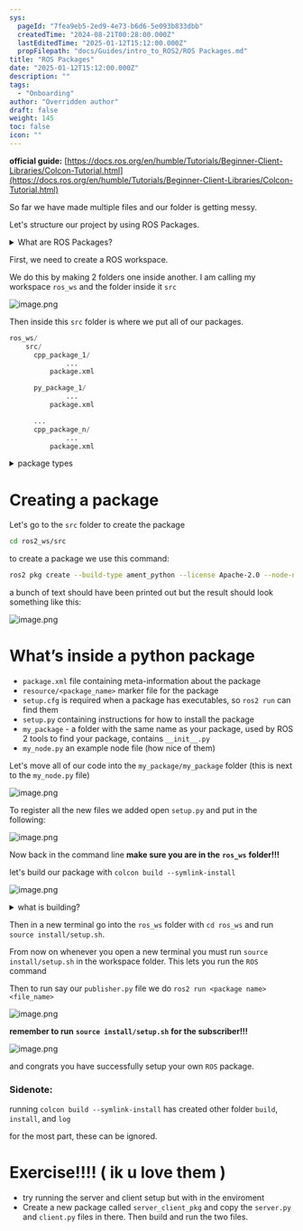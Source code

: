 ```yaml
---
sys:
  pageId: "7fea9eb5-2ed9-4e73-b6d6-5e093b833dbb"
  createdTime: "2024-08-21T00:28:00.000Z"
  lastEditedTime: "2025-01-12T15:12:00.000Z"
  propFilepath: "docs/Guides/intro_to_ROS2/ROS Packages.md"
title: "ROS Packages"
date: "2025-01-12T15:12:00.000Z"
description: ""
tags:
  - "Onboarding"
author: "Overridden author"
draft: false
weight: 145
toc: false
icon: ""
---
```


**official guide:** [https://docs.ros.org/en/humble/Tutorials/Beginner-Client-Libraries/Colcon-Tutorial.html](https://docs.ros.org/en/humble/Tutorials/Beginner-Client-Libraries/Colcon-Tutorial.html)

So far we have made multiple files and our folder is getting messy.

Let's structure our project by using ROS Packages.

<details>

<summary>What are ROS Packages?</summary>

ROS Packages are, as the name implies, packages of code that are highly sharable between ROS developers.

They consist of a folder, `package.xml` file, and source code

```python
      cpp_package_1/
		      ... imagine much code files here ..
          package.xml
```

</details>

First, we need to create a ROS workspace.

We do this by making 2 folders one inside another. I am calling my workspace `ros_ws` and the folder inside it `src`

![image.png](https://prod-files-secure.s3.us-west-2.amazonaws.com/d518164a-d88e-44d1-a4ee-3adb3bd8bce0/70706947-fd18-4537-a67b-e12946812d31/image.png?X-Amz-Algorithm=AWS4-HMAC-SHA256&X-Amz-Content-Sha256=UNSIGNED-PAYLOAD&X-Amz-Credential=ASIAZI2LB4664L2RNVTQ%2F20250329%2Fus-west-2%2Fs3%2Faws4_request&X-Amz-Date=20250329T090729Z&X-Amz-Expires=3600&X-Amz-Security-Token=IQoJb3JpZ2luX2VjEAkaCXVzLXdlc3QtMiJIMEYCIQCWDtSqU6nYkPnJ4pFE%2BdDghRWfbgOK0swZduq%2B%2FOj98wIhAO1ltlv%2FnV2dt8ngVA7ZLnoIEPR9pSJOLHcLlxhNFU0nKv8DCHIQABoMNjM3NDIzMTgzODA1Igxsmr%2BTM%2Blt2xqsfuMq3ANn6O8JYtffpnc0Yu%2FU3O3zecJLzoKhttRbCTKMbwYjNwsARKJSZ8GfX0c%2BH3BctjlPGJISFc1BhJGVKUUXTmcU1kUiUs%2Bno%2BhULB8RqeCpOez19ZI2sGQ13axnF6wlCano5Eaeb6cfJAUOmrXppqoogEP9hPa83FAQwPlaIwCZhrDINstk%2BnXHqiXBU0nWxVtnOdkwbmrADJuO%2ByP5nw2XylI1Kzy8c9kxf7K2J2YnaxqUJtYiisLAlNWMGSTQRj7fUbxp0NkoH9skjlqLBzKlXTUZTe437Ml7qoPx4WZgSaJPoJEq0uG%2FauEef3dezjSzPdPzDOyigO6oDWBuEbhRXm8a1We9XZAHdwVNRBNhVCrTcnPEsFfclrYd35LsHOPgfO1BsOEgo6Akhuv4p9JhgoHqu%2FUzhwYZnXSBBCWK9hqtRwl9sBNy9HieSB3uZ5jl6%2FNeCfMfFbS1eUmkq7OLYKP7ZScOY51OHohhb5whErKnnWkhre7jUPpt6mWJlT2QVYmulTf6BG%2B517rq2KIICadcejX5VcUDs7rLPhcC4jar56dvroYXsjCjAFz4cbh5EJrZ0X%2BuJkTzb1PC3MLHpGqQ57sbrt8Fi%2FWzexs1F3SZO2W6bkTCB2cPNjCR4p6%2FBjqkAVRevs0raafPcdkCKzY3UmR8x0ijuL83vIN4hvA3pR%2B9KbLcVLAVz%2BkG9yjn%2FlfB1QL%2FtqoBdeStMT88NVQJg7XxWIRDS1E7eVqrR1DK6yhMsHW51K6Z1IGOXe6ma5YV3mnuFqqmMeRp7FiwYVmwIS18zDdu6KDbtTdSgpjrIFOY3Mk6SPzK558iW3GSg2vtof5v1Q8f3VTlL08K7qyAQH5BOo1M&X-Amz-Signature=8614e48689f10a89eea6433fb7d508fb0b365f83262dd6b0c7cef97f2682e0a2&X-Amz-SignedHeaders=host&x-id=GetObject)

Then inside this `src` folder is where we put all of our packages.

```python
ros_ws/
    src/
      cpp_package_1/
		      ...
          package.xml

      py_package_1/
		      ...
          package.xml

      ...
      cpp_package_n/
		      ...
          package.xml

```

<details>

<summary>package types</summary>

packages can be either `C++` or python.

the intern file structure is different for each but for this guide we will stick to creating python packages

</details>

# Creating a package

Let's go to the `src` folder to create the package

```bash
cd ros2_ws/src
```

to create a package we use this command:

```bash
ros2 pkg create --build-type ament_python --license Apache-2.0 --node-name my_node my_package
```

a bunch of text should have been printed out but the result should look something like this:

![image.png](https://prod-files-secure.s3.us-west-2.amazonaws.com/d518164a-d88e-44d1-a4ee-3adb3bd8bce0/e6cf1e3f-8512-4a3e-b131-079f800bf3e8/image.png?X-Amz-Algorithm=AWS4-HMAC-SHA256&X-Amz-Content-Sha256=UNSIGNED-PAYLOAD&X-Amz-Credential=ASIAZI2LB4664L2RNVTQ%2F20250329%2Fus-west-2%2Fs3%2Faws4_request&X-Amz-Date=20250329T090729Z&X-Amz-Expires=3600&X-Amz-Security-Token=IQoJb3JpZ2luX2VjEAkaCXVzLXdlc3QtMiJIMEYCIQCWDtSqU6nYkPnJ4pFE%2BdDghRWfbgOK0swZduq%2B%2FOj98wIhAO1ltlv%2FnV2dt8ngVA7ZLnoIEPR9pSJOLHcLlxhNFU0nKv8DCHIQABoMNjM3NDIzMTgzODA1Igxsmr%2BTM%2Blt2xqsfuMq3ANn6O8JYtffpnc0Yu%2FU3O3zecJLzoKhttRbCTKMbwYjNwsARKJSZ8GfX0c%2BH3BctjlPGJISFc1BhJGVKUUXTmcU1kUiUs%2Bno%2BhULB8RqeCpOez19ZI2sGQ13axnF6wlCano5Eaeb6cfJAUOmrXppqoogEP9hPa83FAQwPlaIwCZhrDINstk%2BnXHqiXBU0nWxVtnOdkwbmrADJuO%2ByP5nw2XylI1Kzy8c9kxf7K2J2YnaxqUJtYiisLAlNWMGSTQRj7fUbxp0NkoH9skjlqLBzKlXTUZTe437Ml7qoPx4WZgSaJPoJEq0uG%2FauEef3dezjSzPdPzDOyigO6oDWBuEbhRXm8a1We9XZAHdwVNRBNhVCrTcnPEsFfclrYd35LsHOPgfO1BsOEgo6Akhuv4p9JhgoHqu%2FUzhwYZnXSBBCWK9hqtRwl9sBNy9HieSB3uZ5jl6%2FNeCfMfFbS1eUmkq7OLYKP7ZScOY51OHohhb5whErKnnWkhre7jUPpt6mWJlT2QVYmulTf6BG%2B517rq2KIICadcejX5VcUDs7rLPhcC4jar56dvroYXsjCjAFz4cbh5EJrZ0X%2BuJkTzb1PC3MLHpGqQ57sbrt8Fi%2FWzexs1F3SZO2W6bkTCB2cPNjCR4p6%2FBjqkAVRevs0raafPcdkCKzY3UmR8x0ijuL83vIN4hvA3pR%2B9KbLcVLAVz%2BkG9yjn%2FlfB1QL%2FtqoBdeStMT88NVQJg7XxWIRDS1E7eVqrR1DK6yhMsHW51K6Z1IGOXe6ma5YV3mnuFqqmMeRp7FiwYVmwIS18zDdu6KDbtTdSgpjrIFOY3Mk6SPzK558iW3GSg2vtof5v1Q8f3VTlL08K7qyAQH5BOo1M&X-Amz-Signature=ad7f5064dace5c777d93d61d75fa5760630d2ac8aa44c6ce0301dfdf3f5e857e&X-Amz-SignedHeaders=host&x-id=GetObject)

# What’s inside a python package

- `package.xml` file containing meta-information about the package
- `resource/<package_name>` marker file for the package
- `setup.cfg` is required when a package has executables, so `ros2 run` can find them
- `setup.py` containing instructions for how to install the package
- `my_package` - a folder with the same name as your package, used by ROS 2 tools to find your package, contains `__init__.py`
- `my_node.py` an example node file (how nice of them)

Let's move all of our code into the `my_package/my_package` folder (this is next to the `my_node.py` file)

![image.png](https://prod-files-secure.s3.us-west-2.amazonaws.com/d518164a-d88e-44d1-a4ee-3adb3bd8bce0/9ce58f11-0da9-4d3e-b86d-506a9685d378/image.png?X-Amz-Algorithm=AWS4-HMAC-SHA256&X-Amz-Content-Sha256=UNSIGNED-PAYLOAD&X-Amz-Credential=ASIAZI2LB4664L2RNVTQ%2F20250329%2Fus-west-2%2Fs3%2Faws4_request&X-Amz-Date=20250329T090729Z&X-Amz-Expires=3600&X-Amz-Security-Token=IQoJb3JpZ2luX2VjEAkaCXVzLXdlc3QtMiJIMEYCIQCWDtSqU6nYkPnJ4pFE%2BdDghRWfbgOK0swZduq%2B%2FOj98wIhAO1ltlv%2FnV2dt8ngVA7ZLnoIEPR9pSJOLHcLlxhNFU0nKv8DCHIQABoMNjM3NDIzMTgzODA1Igxsmr%2BTM%2Blt2xqsfuMq3ANn6O8JYtffpnc0Yu%2FU3O3zecJLzoKhttRbCTKMbwYjNwsARKJSZ8GfX0c%2BH3BctjlPGJISFc1BhJGVKUUXTmcU1kUiUs%2Bno%2BhULB8RqeCpOez19ZI2sGQ13axnF6wlCano5Eaeb6cfJAUOmrXppqoogEP9hPa83FAQwPlaIwCZhrDINstk%2BnXHqiXBU0nWxVtnOdkwbmrADJuO%2ByP5nw2XylI1Kzy8c9kxf7K2J2YnaxqUJtYiisLAlNWMGSTQRj7fUbxp0NkoH9skjlqLBzKlXTUZTe437Ml7qoPx4WZgSaJPoJEq0uG%2FauEef3dezjSzPdPzDOyigO6oDWBuEbhRXm8a1We9XZAHdwVNRBNhVCrTcnPEsFfclrYd35LsHOPgfO1BsOEgo6Akhuv4p9JhgoHqu%2FUzhwYZnXSBBCWK9hqtRwl9sBNy9HieSB3uZ5jl6%2FNeCfMfFbS1eUmkq7OLYKP7ZScOY51OHohhb5whErKnnWkhre7jUPpt6mWJlT2QVYmulTf6BG%2B517rq2KIICadcejX5VcUDs7rLPhcC4jar56dvroYXsjCjAFz4cbh5EJrZ0X%2BuJkTzb1PC3MLHpGqQ57sbrt8Fi%2FWzexs1F3SZO2W6bkTCB2cPNjCR4p6%2FBjqkAVRevs0raafPcdkCKzY3UmR8x0ijuL83vIN4hvA3pR%2B9KbLcVLAVz%2BkG9yjn%2FlfB1QL%2FtqoBdeStMT88NVQJg7XxWIRDS1E7eVqrR1DK6yhMsHW51K6Z1IGOXe6ma5YV3mnuFqqmMeRp7FiwYVmwIS18zDdu6KDbtTdSgpjrIFOY3Mk6SPzK558iW3GSg2vtof5v1Q8f3VTlL08K7qyAQH5BOo1M&X-Amz-Signature=b0b392c5be43f88121ad8dbff70935db01b6e55b667207bc2d0253331e6cebaa&X-Amz-SignedHeaders=host&x-id=GetObject)

To register all the new files we added open `setup.py` and put in the following:

![image.png](https://prod-files-secure.s3.us-west-2.amazonaws.com/d518164a-d88e-44d1-a4ee-3adb3bd8bce0/1cd7c262-4cae-4496-9d75-c178537d24a2/image.png?X-Amz-Algorithm=AWS4-HMAC-SHA256&X-Amz-Content-Sha256=UNSIGNED-PAYLOAD&X-Amz-Credential=ASIAZI2LB4664L2RNVTQ%2F20250329%2Fus-west-2%2Fs3%2Faws4_request&X-Amz-Date=20250329T090729Z&X-Amz-Expires=3600&X-Amz-Security-Token=IQoJb3JpZ2luX2VjEAkaCXVzLXdlc3QtMiJIMEYCIQCWDtSqU6nYkPnJ4pFE%2BdDghRWfbgOK0swZduq%2B%2FOj98wIhAO1ltlv%2FnV2dt8ngVA7ZLnoIEPR9pSJOLHcLlxhNFU0nKv8DCHIQABoMNjM3NDIzMTgzODA1Igxsmr%2BTM%2Blt2xqsfuMq3ANn6O8JYtffpnc0Yu%2FU3O3zecJLzoKhttRbCTKMbwYjNwsARKJSZ8GfX0c%2BH3BctjlPGJISFc1BhJGVKUUXTmcU1kUiUs%2Bno%2BhULB8RqeCpOez19ZI2sGQ13axnF6wlCano5Eaeb6cfJAUOmrXppqoogEP9hPa83FAQwPlaIwCZhrDINstk%2BnXHqiXBU0nWxVtnOdkwbmrADJuO%2ByP5nw2XylI1Kzy8c9kxf7K2J2YnaxqUJtYiisLAlNWMGSTQRj7fUbxp0NkoH9skjlqLBzKlXTUZTe437Ml7qoPx4WZgSaJPoJEq0uG%2FauEef3dezjSzPdPzDOyigO6oDWBuEbhRXm8a1We9XZAHdwVNRBNhVCrTcnPEsFfclrYd35LsHOPgfO1BsOEgo6Akhuv4p9JhgoHqu%2FUzhwYZnXSBBCWK9hqtRwl9sBNy9HieSB3uZ5jl6%2FNeCfMfFbS1eUmkq7OLYKP7ZScOY51OHohhb5whErKnnWkhre7jUPpt6mWJlT2QVYmulTf6BG%2B517rq2KIICadcejX5VcUDs7rLPhcC4jar56dvroYXsjCjAFz4cbh5EJrZ0X%2BuJkTzb1PC3MLHpGqQ57sbrt8Fi%2FWzexs1F3SZO2W6bkTCB2cPNjCR4p6%2FBjqkAVRevs0raafPcdkCKzY3UmR8x0ijuL83vIN4hvA3pR%2B9KbLcVLAVz%2BkG9yjn%2FlfB1QL%2FtqoBdeStMT88NVQJg7XxWIRDS1E7eVqrR1DK6yhMsHW51K6Z1IGOXe6ma5YV3mnuFqqmMeRp7FiwYVmwIS18zDdu6KDbtTdSgpjrIFOY3Mk6SPzK558iW3GSg2vtof5v1Q8f3VTlL08K7qyAQH5BOo1M&X-Amz-Signature=6265a1b4bf616e21a5dc45efd1b7c5264959cebc9ebcef3dc06cc4230441ed87&X-Amz-SignedHeaders=host&x-id=GetObject)

Now back in the command line **make sure you are in the** **`ros_ws`** **folder!!!**

let's build our package with `colcon build --symlink-install`

![image.png](https://prod-files-secure.s3.us-west-2.amazonaws.com/d518164a-d88e-44d1-a4ee-3adb3bd8bce0/2f2a0d27-b173-48fd-b189-5f5c0ce65619/image.png?X-Amz-Algorithm=AWS4-HMAC-SHA256&X-Amz-Content-Sha256=UNSIGNED-PAYLOAD&X-Amz-Credential=ASIAZI2LB4664L2RNVTQ%2F20250329%2Fus-west-2%2Fs3%2Faws4_request&X-Amz-Date=20250329T090729Z&X-Amz-Expires=3600&X-Amz-Security-Token=IQoJb3JpZ2luX2VjEAkaCXVzLXdlc3QtMiJIMEYCIQCWDtSqU6nYkPnJ4pFE%2BdDghRWfbgOK0swZduq%2B%2FOj98wIhAO1ltlv%2FnV2dt8ngVA7ZLnoIEPR9pSJOLHcLlxhNFU0nKv8DCHIQABoMNjM3NDIzMTgzODA1Igxsmr%2BTM%2Blt2xqsfuMq3ANn6O8JYtffpnc0Yu%2FU3O3zecJLzoKhttRbCTKMbwYjNwsARKJSZ8GfX0c%2BH3BctjlPGJISFc1BhJGVKUUXTmcU1kUiUs%2Bno%2BhULB8RqeCpOez19ZI2sGQ13axnF6wlCano5Eaeb6cfJAUOmrXppqoogEP9hPa83FAQwPlaIwCZhrDINstk%2BnXHqiXBU0nWxVtnOdkwbmrADJuO%2ByP5nw2XylI1Kzy8c9kxf7K2J2YnaxqUJtYiisLAlNWMGSTQRj7fUbxp0NkoH9skjlqLBzKlXTUZTe437Ml7qoPx4WZgSaJPoJEq0uG%2FauEef3dezjSzPdPzDOyigO6oDWBuEbhRXm8a1We9XZAHdwVNRBNhVCrTcnPEsFfclrYd35LsHOPgfO1BsOEgo6Akhuv4p9JhgoHqu%2FUzhwYZnXSBBCWK9hqtRwl9sBNy9HieSB3uZ5jl6%2FNeCfMfFbS1eUmkq7OLYKP7ZScOY51OHohhb5whErKnnWkhre7jUPpt6mWJlT2QVYmulTf6BG%2B517rq2KIICadcejX5VcUDs7rLPhcC4jar56dvroYXsjCjAFz4cbh5EJrZ0X%2BuJkTzb1PC3MLHpGqQ57sbrt8Fi%2FWzexs1F3SZO2W6bkTCB2cPNjCR4p6%2FBjqkAVRevs0raafPcdkCKzY3UmR8x0ijuL83vIN4hvA3pR%2B9KbLcVLAVz%2BkG9yjn%2FlfB1QL%2FtqoBdeStMT88NVQJg7XxWIRDS1E7eVqrR1DK6yhMsHW51K6Z1IGOXe6ma5YV3mnuFqqmMeRp7FiwYVmwIS18zDdu6KDbtTdSgpjrIFOY3Mk6SPzK558iW3GSg2vtof5v1Q8f3VTlL08K7qyAQH5BOo1M&X-Amz-Signature=66474db5da5594b76ac618f7d2fc82d1f9a214d5b25ffa3fbd65a77422134b6b&X-Amz-SignedHeaders=host&x-id=GetObject)

<details>

<summary>what is building?</summary>

if you are a CS major at Rose-Hulman you will learn the answer to this in CSSE132

but TLDR; is it combines all the code files into one program that can be run easily 

</details>

Then in a new terminal go into the `ros_ws` folder with `cd ros_ws` and run `source install/setup.sh`. 

From now on whenever you open a new terminal you must run `source install/setup.sh` in the workspace folder. This lets you run the `ROS` command

Then to run say our `publisher.py` file we do `ros2 run <package name> <file_name>`

![image.png](https://prod-files-secure.s3.us-west-2.amazonaws.com/d518164a-d88e-44d1-a4ee-3adb3bd8bce0/4f4b1219-3a44-4632-aa0a-ce3471699f59/image.png?X-Amz-Algorithm=AWS4-HMAC-SHA256&X-Amz-Content-Sha256=UNSIGNED-PAYLOAD&X-Amz-Credential=ASIAZI2LB4664L2RNVTQ%2F20250329%2Fus-west-2%2Fs3%2Faws4_request&X-Amz-Date=20250329T090729Z&X-Amz-Expires=3600&X-Amz-Security-Token=IQoJb3JpZ2luX2VjEAkaCXVzLXdlc3QtMiJIMEYCIQCWDtSqU6nYkPnJ4pFE%2BdDghRWfbgOK0swZduq%2B%2FOj98wIhAO1ltlv%2FnV2dt8ngVA7ZLnoIEPR9pSJOLHcLlxhNFU0nKv8DCHIQABoMNjM3NDIzMTgzODA1Igxsmr%2BTM%2Blt2xqsfuMq3ANn6O8JYtffpnc0Yu%2FU3O3zecJLzoKhttRbCTKMbwYjNwsARKJSZ8GfX0c%2BH3BctjlPGJISFc1BhJGVKUUXTmcU1kUiUs%2Bno%2BhULB8RqeCpOez19ZI2sGQ13axnF6wlCano5Eaeb6cfJAUOmrXppqoogEP9hPa83FAQwPlaIwCZhrDINstk%2BnXHqiXBU0nWxVtnOdkwbmrADJuO%2ByP5nw2XylI1Kzy8c9kxf7K2J2YnaxqUJtYiisLAlNWMGSTQRj7fUbxp0NkoH9skjlqLBzKlXTUZTe437Ml7qoPx4WZgSaJPoJEq0uG%2FauEef3dezjSzPdPzDOyigO6oDWBuEbhRXm8a1We9XZAHdwVNRBNhVCrTcnPEsFfclrYd35LsHOPgfO1BsOEgo6Akhuv4p9JhgoHqu%2FUzhwYZnXSBBCWK9hqtRwl9sBNy9HieSB3uZ5jl6%2FNeCfMfFbS1eUmkq7OLYKP7ZScOY51OHohhb5whErKnnWkhre7jUPpt6mWJlT2QVYmulTf6BG%2B517rq2KIICadcejX5VcUDs7rLPhcC4jar56dvroYXsjCjAFz4cbh5EJrZ0X%2BuJkTzb1PC3MLHpGqQ57sbrt8Fi%2FWzexs1F3SZO2W6bkTCB2cPNjCR4p6%2FBjqkAVRevs0raafPcdkCKzY3UmR8x0ijuL83vIN4hvA3pR%2B9KbLcVLAVz%2BkG9yjn%2FlfB1QL%2FtqoBdeStMT88NVQJg7XxWIRDS1E7eVqrR1DK6yhMsHW51K6Z1IGOXe6ma5YV3mnuFqqmMeRp7FiwYVmwIS18zDdu6KDbtTdSgpjrIFOY3Mk6SPzK558iW3GSg2vtof5v1Q8f3VTlL08K7qyAQH5BOo1M&X-Amz-Signature=18a3e32b50b7c3336013ca2e4aef77c72bc87dced517ef5e2188be1a74e2703b&X-Amz-SignedHeaders=host&x-id=GetObject)

**remember to run** **`source install/setup.sh`** **for the subscriber!!!**

![image.png](https://prod-files-secure.s3.us-west-2.amazonaws.com/d518164a-d88e-44d1-a4ee-3adb3bd8bce0/02121119-dad4-49ec-8356-c956108b4243/image.png?X-Amz-Algorithm=AWS4-HMAC-SHA256&X-Amz-Content-Sha256=UNSIGNED-PAYLOAD&X-Amz-Credential=ASIAZI2LB4664L2RNVTQ%2F20250329%2Fus-west-2%2Fs3%2Faws4_request&X-Amz-Date=20250329T090729Z&X-Amz-Expires=3600&X-Amz-Security-Token=IQoJb3JpZ2luX2VjEAkaCXVzLXdlc3QtMiJIMEYCIQCWDtSqU6nYkPnJ4pFE%2BdDghRWfbgOK0swZduq%2B%2FOj98wIhAO1ltlv%2FnV2dt8ngVA7ZLnoIEPR9pSJOLHcLlxhNFU0nKv8DCHIQABoMNjM3NDIzMTgzODA1Igxsmr%2BTM%2Blt2xqsfuMq3ANn6O8JYtffpnc0Yu%2FU3O3zecJLzoKhttRbCTKMbwYjNwsARKJSZ8GfX0c%2BH3BctjlPGJISFc1BhJGVKUUXTmcU1kUiUs%2Bno%2BhULB8RqeCpOez19ZI2sGQ13axnF6wlCano5Eaeb6cfJAUOmrXppqoogEP9hPa83FAQwPlaIwCZhrDINstk%2BnXHqiXBU0nWxVtnOdkwbmrADJuO%2ByP5nw2XylI1Kzy8c9kxf7K2J2YnaxqUJtYiisLAlNWMGSTQRj7fUbxp0NkoH9skjlqLBzKlXTUZTe437Ml7qoPx4WZgSaJPoJEq0uG%2FauEef3dezjSzPdPzDOyigO6oDWBuEbhRXm8a1We9XZAHdwVNRBNhVCrTcnPEsFfclrYd35LsHOPgfO1BsOEgo6Akhuv4p9JhgoHqu%2FUzhwYZnXSBBCWK9hqtRwl9sBNy9HieSB3uZ5jl6%2FNeCfMfFbS1eUmkq7OLYKP7ZScOY51OHohhb5whErKnnWkhre7jUPpt6mWJlT2QVYmulTf6BG%2B517rq2KIICadcejX5VcUDs7rLPhcC4jar56dvroYXsjCjAFz4cbh5EJrZ0X%2BuJkTzb1PC3MLHpGqQ57sbrt8Fi%2FWzexs1F3SZO2W6bkTCB2cPNjCR4p6%2FBjqkAVRevs0raafPcdkCKzY3UmR8x0ijuL83vIN4hvA3pR%2B9KbLcVLAVz%2BkG9yjn%2FlfB1QL%2FtqoBdeStMT88NVQJg7XxWIRDS1E7eVqrR1DK6yhMsHW51K6Z1IGOXe6ma5YV3mnuFqqmMeRp7FiwYVmwIS18zDdu6KDbtTdSgpjrIFOY3Mk6SPzK558iW3GSg2vtof5v1Q8f3VTlL08K7qyAQH5BOo1M&X-Amz-Signature=89a7324ad741b888f064c3a67e03692f6c237045f60c44ab1e573c303e521f30&X-Amz-SignedHeaders=host&x-id=GetObject)

and congrats you have successfully setup your own `ROS` package.

### Sidenote:

running `colcon build --symlink-install` has created other folder `build`, `install`, and `log`

for the most part, these can be ignored.

# Exercise!!!! ( ik u love them )

- try running the server and client setup but with in the enviroment
- Create a new package called `server_client_pkg` and copy the `server.py` and `client.py` files in there. Then build and run the two files.
